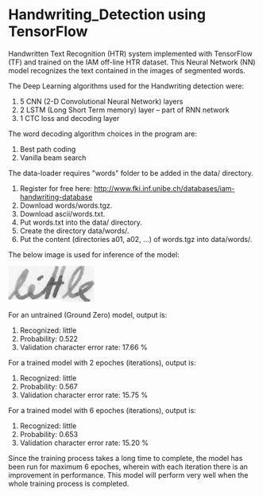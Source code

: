 # Handwriting_Detection using TensorFlow

Handwritten Text Recognition (HTR) system implemented with TensorFlow (TF) and trained on the IAM off-line HTR dataset. This Neural Network (NN) model recognizes the text contained in the images of segmented words.

The Deep Learning algorithms used for the Handwriting detection were:
1.	5 CNN (2-D Convolutional Neural Network) layers
2.	2 LSTM (Long Short Term memory) layer – part of RNN network
3.	1 CTC loss and decoding layer

The word decoding algorithm choices in the program are:
1. Best path coding
2. Vanilla beam search

The data-loader requires "words" folder to be added in the data/ directory.

1.	Register for free here: http://www.fki.inf.unibe.ch/databases/iam-handwriting-database
2.	Download words/words.tgz.
3.	Download ascii/words.txt.
4.	Put words.txt into the data/ directory.
5.	Create the directory data/words/.
6.	Put the content (directories a01, a02, ...) of words.tgz into data/words/.

The below image is used for inference of the model:

![](data/test.png)

For an untrained (Ground Zero) model, output is:

1. Recognized: little
2. Probability: 0.522
3. Validation character error rate: 17.66 %

For a trained model with 2 epoches (iterations), output is:
1. Recognized: little
2. Probability: 0.567
3. Validation character error rate: 15.75 %

For a trained model with 6 epoches (iterations), output is:
1. Recognized: little
2. Probability: 0.653
3. Validation character error rate: 15.20 %

Since the training process takes a long time to complete, the model has been run for maximum 6 epoches, wherein with each iteration there is an improvement in performance. This model will perform very well when the whole training process is completed.
